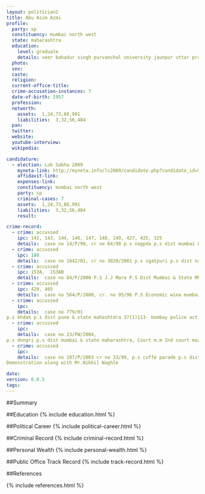 ```yaml
---
layout: politician2
title: Abu Asim Azmi
profile: 
  party: sp
  constituency: mumbai north west
  state: maharashtra
  education: 
    level: graduate
    details: veer bahadur singh purvanchal university jaunpur uttar pradesh year 2001
  photo: 
  sex: 
  caste: 
  religion: 
  current-office-title: 
  crime-accusation-instances: 7
  date-of-birth: 1957
  profession: 
  networth: 
    assets:  1,24,73,88,991
    liabilities:  3,32,56,484
  pan: 
  twitter: 
  website: 
  youtube-interview: 
  wikipedia: 

candidature: 
  - election: Lok Sabha 2009
    myneta-link: http://myneta.info/ls2009/candidate.php?candidate_id=5400
    affidavit-link: 
    expenses-link: 
    constituency: mumbai north west 
    party: sp
    criminal-cases: 7
    assets:  1,24,73,88,991
    liabilities:  3,32,56,484
    result:  

crime-record: 
  - crime: accussed
    ipc: 141, 143, 144, 146, 147, 148, 149, 427, 425, 325
    details:  case no 14/P/98, cr no 64/98 p.s nagpda p.s dist mumbai & state maharashtra, court m.m court mazgaon mumbai   
  - crime: accussed
    ipc: 188
    details:  case no 1042/01, cr no 3020/2001 p.s igatpuri p.s dist nahik & state maharshtra court igatpuri   
  - crime: accussed
    ipc: 153A,  153AB
    details:  case no 84/P/2000 P.S J.J Mara P.S Dist Mumbai & State Mharashtra, Court M.M.Maqistrate Court Mazoaon Mumbai   
  - crime: accussed
    ipc: 420, 465
    details:  case no 564/P/2000, cr. no 95/96 P.S Economic wina mumbai police dist mumbai state maharashtra, court m.m court 19th court mumbai   
  - crime: accussed
    ipc: 
    details:  case no 779/01
p.s khdak p.s dist pune & state mahashtdra 37(1)113- bombay police act, court IMF court no 6, pune   
  - crime: accussed
    ipc: 
    details:  case no 23/PW/2004, 
p.s dongri p.s dist mumbai & state maharashtra, Court m.m 2nd court mazgaon,me by 2nd court mazgaon to appear before the court to finalize application moved against me u/s 319 of cr.pc   
  - crime: accussed
    ipc: 
    details:  case no 107/P/2003 cr no 33/99, p.s cuffe parade p.s dist mumbai & state maharashtra, court esplanade/killa court no 47, mumbai 
Demonstration along with Mr.Nikhil Waghle  

date: 
version: 0.0.5
tags: 
---
```

##Summary


##Education
{% include education.html %}


##Political Career
{% include political-career.html %}


##Criminal Record
{% include criminal-record.html %}


##Personal Wealth
{% include personal-wealth.html %}


##Public Office Track Record
{% include track-record.html %}


##References


{% include references.html %}